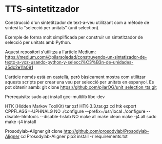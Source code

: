 # TTS-sintetitzador

Construcció d'un sintetitzador de text-a-veu utilitzant com a mètode de síntesi la “selecció per unitats” (unit selection).

Exemple de forma molt simplificada per construir un sintetitzador de selecció per unitats amb Python.

Aquest repositori s'utilitza a l'article Medium:
https://medium.com/@pilarsoledad/construyendo-un-sintetizador-de-texto-a-voz-usando-python-y-selecci%C3%B3n-de-unidades-a5dc2e11a091

L'article només està en castellà, però bàsicament mostra com utilitzar aquests scripts per crear una veu
per selecció per unitats en espanyol.
Es pot obtenir aamb: git clone https://github.com/pilarOG/unit_selection_tts.git

Prerequisits:
   sudo apt install gcc-multilib libc-dev

   HTK (Hidden Markov ToolKit)
      tar xzf HTK-3.3.tar.gz
      cd htk
      export CPPFLAGS=-UPHNALG
        NO ./configure --prefix=/usr/local
      ./configure --disable-hlmtools --disable-hslab
        NO make all
      make clean
      make -j4 all
      sudo make -j4 install

   Prosodylab-Aligner
      git clone http://github.com/prosodylab/Prosodylab-Aligner
      cd Prosodylab-Aligner
      pip3 install -r requirements.txt
